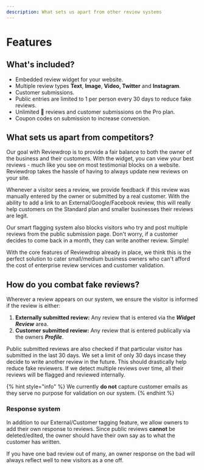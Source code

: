 ```yaml
---
description: What sets us apart from other review systems
---
```


# Features

## What's included?

* Embedded review widget for your website.
* Multiple review types **Text**, **Image**, **Video, Twitter** and **Instagram**.
* Customer submissions.
* Public entries are limited to 1 per person every 30 days to reduce fake reviews.
* Unlimited 🚀 reviews and customer submissions on the Pro plan.
* Coupon codes on submission to increase conversion.

## What sets us apart from competitors?

Our goal with Reviewdrop is to provide a fair balance to both the owner of the business and their customers. With the widget, you can view your best reviews - much like you see on most testimonial blocks on a website. Reviewdrop takes the hassle of having to always update new reviews on your site. 

Whenever a visitor sees a review, we provide feedback if this review was manually entered by the owner or submitted by a real customer. With the ability to add a link to an External/Google/Facebook review, this will really help customers on the Standard plan and smaller businesses their reviews are legit.

Our smart flagging system also blocks visitors who try and post multiple reviews from the public submission page. Don't worry, if a customer decides to come back in a month, they can write another review. Simple!

With the core features of Reviewdrop already in place, we think this is the perfect solution to cater small/medium business owners who can't afford the cost of enterprise review services and customer validation.

## How do you combat fake reviews?

Wherever a review appears on our system, we ensure the visitor is informed if the review is either:

1. **Externally submitted review:** Any review that is entered via the _**Widget Review**_ area.
2. **Customer submitted review:** Any review that is entered publically via the owners _**Profile**_.

Public submitted reviews are also checked if that particular visitor has submitted in the last 30 days. We set a limit of only 30 days incase they decide to write another review in the future. This should drastically help reduce fake reviewers. If we detect multiple reviews over time, all their reviews will be flagged and reviewed internally.

{% hint style="info" %}
We currently **do not** capture customer emails as they serve no purpose for validation on our system.
{% endhint %}

### Response system

In addition to our External/Customer tagging feature, we allow owners to add their own response to reviews. Since public reviews **cannot** be deleted/edited, the owner should have their own say as to what the customer has written. 

If you have one bad review out of many, an owner response on the bad will always reflect well to new visitors as a one off.

